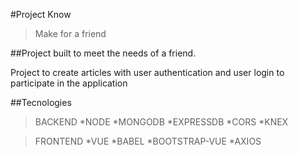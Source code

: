 #Project Know
>Make for a friend

##Project built to meet the needs of a friend.

Project to create articles with user authentication and user login to participate in the application

##Tecnologies
>BACKEND
*NODE
*MONGODB
*EXPRESSDB
*CORS
*KNEX

>FRONTEND
*VUE
*BABEL
*BOOTSTRAP-VUE
*AXIOS